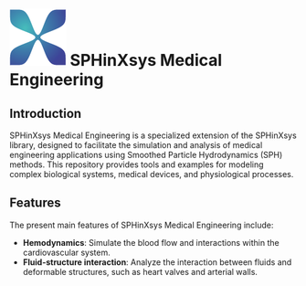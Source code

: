 # ![SPHinXsys Logo](sphinxsys_lib/assets/logo.png) SPHinXsys Medical Engineering

## Introduction

SPHinXsys Medical Engineering is a specialized extension of the SPHinXsys library, designed to facilitate the simulation and analysis of medical engineering applications using Smoothed Particle Hydrodynamics (SPH) methods. This repository provides tools and examples for modeling complex biological systems, medical devices, and physiological processes.

## Features

The present main features of SPHinXsys Medical Engineering include:

- **Hemodynamics**: Simulate the blood flow and interactions within the cardiovascular system.
- **Fluid-structure interaction**: Analyze the interaction between fluids and deformable structures, such as heart valves and arterial walls.
